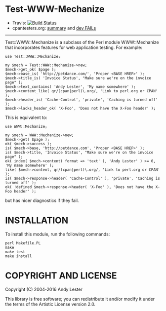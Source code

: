 # Test-WWW-Mechanize

* Travis: [![Build Status](https://travis-ci.org/petdance/test-www-mechanize.svg?branch=dev)](https://travis-ci.org/petdance/test-www-mechanize)
* cpantesters.org:
[summary](http://www.cpantesters.org/distro/T/Test-WWW-Mechanize.html) and
[dev FAILs](http://www.cpantesters.org/distro/T/Test-WWW-Mechanize.html?grade=3&perlmat=2&patches=2&oncpan=2&distmat=3&perlver=ALL&osname=ALL&version=1.44)

----

Test::WWW::Mechanize is a subclass of the Perl module WWW::Mechanize
that incorporates features for web application testing.  For example:

    use Test::WWW::Mechanize;

    my $mech = Test::WWW::Mechanize->new;
    $mech->get_ok( $page );
    $mech->base_is( 'http://petdance.com/', 'Proper <BASE HREF>' );
    $mech->title_is( 'Invoice Status', "Make sure we're on the invoice page" );
    $mech->text_contains( 'Andy Lester', 'My name somewhere' );
    $mech->content_like( qr/(cpan|perl)\.org/, 'Link to perl.org or CPAN' );
    $mech->header_is( 'Cache-Control', 'private', 'Caching is turned off' );
    $mech->lacks_header_ok( 'X-Foo', 'Does not have the X-Foo header' );

This is equivalent to:

    use WWW::Mechanize;

    my $mech = WWW::Mechanize->new;
    $mech->get( $page );
    ok( $mech->success );
    is( $mech->base, 'http://petdance.com', 'Proper <BASE HREF>' );
    is( $mech->title, 'Invoice Status', "Make sure we're on the invoice page" );
    ok( index( $mech->content( format => 'text' ), 'Andy Lester' ) >= 0, 'My name somewhere' );
    like( $mech->content, qr/(cpan|perl)\.org/, 'Link to perl.org or CPAN' );
    is( $mech->response->header( 'Cache-Control' ), 'private', 'Caching is turned off' );
    ok( !defined $mech->response->header( 'X-Foo' ), 'Does not have the X-Foo header' );

but has nicer diagnostics if they fail.

# INSTALLATION

To install this module, run the following commands:

    perl Makefile.PL
    make
    make test
    make install

# COPYRIGHT AND LICENSE

Copyright (C) 2004-2016 Andy Lester

This library is free software; you can redistribute it and/or modify it
under the terms of the Artistic License version 2.0.
